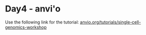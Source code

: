 # Day4 - anvi'o

Use the following link for the tutorial: [anvio.org/tutorials/single-cell-genomics-workshop](https://anvio.org/tutorials/single-cell-genomics-workshop/)
